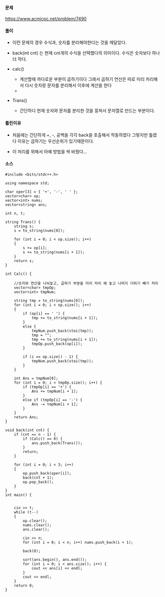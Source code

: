 #### 문제 
https://www.acmicpc.net/problem/7490



#### 풀이

- 이런 문제의 경우 수식과, 숫자를 분리해야한다는 것을 깨달았다.

-  back(int cnt) 는 현재 cnt개의 수식을 선택했다의 의미이다. 수식은 숫자보다 하나 더 작다.

- calc()
	- 계산할때 까다로운 부분이 곱하기이다 그래서 곱하기 연산은 따로 미리 처리해서 다시 숫자랑 문자를 분리해서 이후에 계산을 한다 
    - 
    
- Trans()
	- 간단하다 현재 숫자와 문자를 분리한 것을 뭉쳐서 문자열로 만드는 부분이다. 

#### 틀린이유

- 처음에는 간단하게 +, -, 공백을 각각 back을 호출해서 작동하였다 그렇지만 틀렸다 이유는 곱하기는 우선순위가 있기때문이다. 

- 이 처리를 위해서 아예 방법을 싹 바꿨다...


#### 소스 

````
#include <bits/stdc++.h>

using namespace std;

char oper[3] = { '+', '-', ' ' };
vector<char> op;
vector<int> nums;
vector<string> ans;

int n, t;

string Trans() {
	string s;
	s = to_string(nums[0]);

	for (int i = 0; i < op.size(); i++)
	{
		s += op[i];
		s += to_string(nums[i + 1]);
	}
	return s;
}

int Calc() {

	//숫자와 연산을 나눠놓고, 곱하기 부분을 미리 처리 해 놓고 나머지 더하기 빼기 처리 
	vector<char> tmpOp;
	vector<int> tmpNum;

	string tmp = to_string(nums[0]);
	for (int i = 0; i < op.size(); i++)
	{
		if (op[i] == ' ') {
			tmp += to_string(nums[i + 1]);
		}
		else {
			tmpNum.push_back(stoi(tmp));
			tmp = "";
			tmp += to_string(nums[i + 1]);
			tmpOp.push_back(op[i]);
		}

		if (i == op.size() - 1) {
			tmpNum.push_back(stoi(tmp));
		}
	}

	int Ans = tmpNum[0];
	for (int i = 0; i < tmpOp.size(); i++) {
		if (tmpOp[i] == '+') {
			Ans += tmpNum[i + 1];
		}
		else if (tmpOp[i] == '-') {
			Ans -= tmpNum[i + 1];
		}
	}
	return Ans;
}

void back(int cnt) {
	if (cnt == n - 1) {
		if (Calc() == 0) {
			ans.push_back(Trans());
		}
		return;
	}

	for (int i = 0; i < 3; i++)
	{
		op.push_back(oper[i]);
		back(cnt + 1);
		op.pop_back();
	}
}
int main() {


	cin >> t;
	while (t--)
	{
		op.clear();
		nums.clear();
		ans.clear();

		cin >> n;
		for (int i = 0; i < n; i++) nums.push_back(i + 1);
		
		back(0);

		sort(ans.begin(), ans.end());
		for (int i = 0; i < ans.size(); i++) {
			cout << ans[i] << endl;
		}
		cout << endl;
	}
	return 0;
}

````
